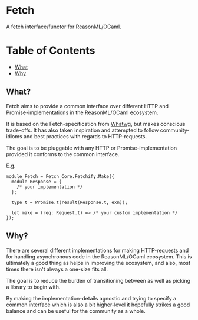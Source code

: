 # Fetch

A fetch interface/functor for ReasonML/OCaml.

# Table of Contents

- [What](#what)
- [Why](#why)

## What?

Fetch aims to provide a common interface over different HTTP and Promise-implementations in the ReasonML/OCaml ecosystem.

It is based on the Fetch-specification from [Whatwg](https://fetch.spec.whatwg.org/), but makes conscious trade-offs. It has also taken inspiration and attempted to follow community-idioms and best practices with regards to HTTP-requests.

The goal is to be pluggable with any HTTP or Promise-implementation provided it conforms to the common interface.

E.g.

```re
module Fetch = Fetch_Core.Fetchify.Make({
  module Response = {
    /* your implementation */
  };

  type t = Promise.t(result(Response.t, exn));

  let make = (req: Request.t) => /* your custom implementation */
});
```

## Why?

There are several different implementations for making HTTP-requests and for handling asynchronous code in the ReasonML/OCaml ecosystem.
This is ultimately a good thing as helps in improving the ecosystem, and also, most times there isn't always a one-size fits all.

The goal is to reduce the burden of transitioning between as well as picking a library to begin with.

By making the implementation-details agnostic and trying to specify a common interface which is also a bit higher-level it hopefully strikes a good balance and can be useful for the community as a whole.
